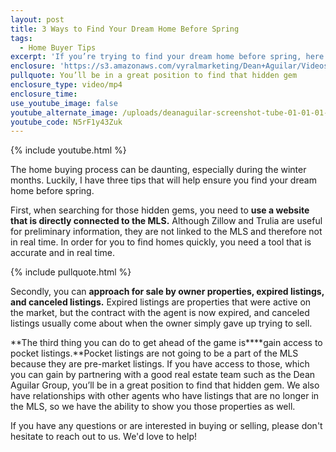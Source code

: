 ```yaml
---
layout: post
title: 3 Ways to Find Your Dream Home Before Spring
tags:
  - Home Buyer Tips
excerpt: 'If you’re trying to find your dream home before spring, here are the best ways to make sure you find that hidden gem.'
enclosure: 'https://s3.amazonaws.com/vyralmarketing/Dean+Aguilar/Videos/2017/3+Ways+to+Find+Your+Dream+Home+Before+Spring+-+San+Diego+Real+Estate+Agent.mp4'
pullquote: You’ll be in a great position to find that hidden gem
enclosure_type: video/mp4
enclosure_time:
use_youtube_image: false
youtube_alternate_image: /uploads/deanaguilar-screenshot-tube-01-01-01-01-01-01-01.jpg
youtube_code: N5rF1y43Zuk
---
```



{% include youtube.html %}

The home buying process can be daunting, especially during the winter months. Luckily, I have three tips that will help ensure you find your dream home before spring.

First, when searching for those hidden gems, you need to **use a website that is directly connected to the MLS.** Although Zillow and Trulia are useful for preliminary information, they are not linked to the MLS and therefore not in real time. In order for you to find homes quickly, you need a tool that is accurate and in real time.

{% include pullquote.html %}

Secondly, you can **approach for sale by owner properties, expired listings, and canceled listings.** Expired listings are properties that were active on the market, but the contract with the agent is now expired, and canceled listings usually come about when the owner simply gave up trying to sell.

**The third thing you can do to get ahead of the game is****gain access to pocket listings.**Pocket listings are not going to be a part of the MLS because they are pre-market listings. If you have access to those, which you can gain by partnering with a good real estate team such as the Dean Aguilar Group, you’ll be in a great position to find that hidden gem. We also have relationships with other agents who have listings that are no longer in the MLS, so we have the ability to show you those properties as well.

If you have any questions or are interested in buying or selling, please don't hesitate to reach out to us. We'd love to help!
<br>